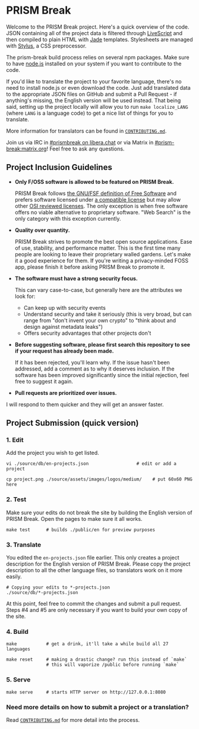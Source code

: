 # PRISM Break

Welcome to the PRISM Break project. Here's a quick overview of the code. JSON containing all of the project data is filtered through [LiveScript](https://livescript.net/) and then compiled to plain HTML with [Jade](https://pugjs.org/) templates. Stylesheets are managed with [Stylus](http://stylus-lang.com/), a CSS preprocessor.

The prism-break build process relies on several npm packages. Make sure to have [node.js](https://nodejs.org/) installed on your system if you want to contribute to the code.

If you'd like to translate the project to your favorite language, there's no need to install node.js or even download the code. Just add translated data to the appropriate JSON files on GitHub and submit a Pull Request - if anything's missing, the English version will be used instead. That being said, setting up the project locally will allow you to run `make localize_LANG` (where `LANG` is a language code) to get a nice list of things for you to translate.

More information for translators can be found in [`CONTRIBUTING.md`](CONTRIBUTING.md).

Join us via IRC in [#prismbreak on libera.chat][#prismbreak] or via Matrix in [#prism-break:matrix.org][matrix]! Feel free to ask any questions.

[#prismbreak]: https://web.libera.chat/#prismbreak
[matrix]: https://app.element.io/#/room/#prism-break:matrix.org

## Project Inclusion Guidelines

- **Only F/OSS software is allowed to be featured on PRISM Break.**

  PRISM Break follows [the GNU/FSF definition of Free Software](https://www.gnu.org/philosophy/free-sw.html) and prefers software licensed under [a compatible license](https://www.gnu.org/licenses/license-list.html) but may allow other [OSI reviewed licenses](https://opensource.org/licenses). The only exception is when free software offers no viable alternative to proprietary software. "Web Search" is the only category with this exception currently.

- **Quality over quantity.**

  PRISM Break strives to promote the best open source applications. Ease of use, stability, and performance matter. This is the first time many people are looking to leave their proprietary walled gardens. Let's make it a good experience for them. If you're writing a privacy-minded FOSS app, please finish it before asking PRISM Break to promote it.

- **The software must have a strong security focus.**

  This can vary case-to-case, but generally here are the attributes we look for:

  - Can keep up with security events
  - Understand security and take it seriously (this is very broad, but can range from "don't invent your own crypto" to "think about and design against metadata leaks")
  - Offers security advantages that other projects don't

- **Before suggesting software, please first search this repository to see if your request has already been made.**

  If it has been rejected, you'll learn why. If the issue hasn't been addressed, add a comment as to why it deserves inclusion. If the software has been improved significantly since the initial rejection, feel free to suggest it again.

- **Pull requests are prioritized over issues.**

I will respond to them quicker and they will get an answer faster.

## Project Submission (quick version)

### 1. Edit

Add the project you wish to get listed.

    vi ./source/db/en-projects.json                  # edit or add a project

    cp project.png ./source/assets/images/logos/medium/    # put 60x60 PNG here

### 2. Test

Make sure your edits do not break the site by building the English version of PRISM Break. Open the pages to make sure it all works.

    make test      # builds ./public/en for preview purposes

### 3. Translate

You edited the `en-projects.json` file earlier. This only creates a project description for the English version of PRISM Break. Please copy the project description to all the other language files, so translators work on it more easily.

    # Copying your edits to *-projects.json
    ./source/db/*-projects.json

At this point, feel free to commit the changes and submit a pull request. Steps #4 and #5 are only necessary if you want to build your own copy of the site.

### 4. Build

    make           # get a drink, it'll take a while build all 27 languages

    make reset     # making a drastic change? run this instead of `make`
                   # this will vaporize /public before running `make`

### 5. Serve

    make serve     # starts HTTP server on http://127.0.0.1:8080

### Need more details on how to submit a project or a translation?

Read [`CONTRIBUTING.md`](CONTRIBUTING.md) for more detail into the process.
